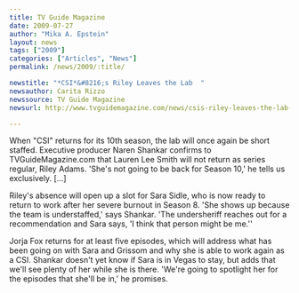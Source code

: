 ```yaml
---
title: TV Guide Magazine 
date: 2009-07-27
author: "Mika A. Epstein"
layout: news
tags: ["2009"]
categories: ["Articles", "News"]
permalink: /news/2009/:title/

newstitle: "*CSI*&#8216;s Riley Leaves the Lab  "
newsauthor: Carita Rizzo  
newssource: TV Guide Magazine  
newsurl: http://www.tvguidemagazine.com/news/csis-riley-leaves-the-lab-1852.html  

---
```


 When "CSI" returns for its 10th season, the lab will once again be short staffed. Executive producer Naren Shankar confirms to TVGuideMagazine.com that Lauren Lee Smith will not return as series regular, Riley Adams. 'She's not going to be back for Season 10,' he tells us exclusively. [...]

Riley's absence will open up a slot for Sara Sidle, who is now ready to return to work after her severe burnout in Season 8. 'She shows up because the team is understaffed,' says Shankar. 'The undersheriff reaches out for a recommendation and Sara says, 'I think that person might be me.''

Jorja Fox returns for at least five episodes, which will address what has been going on with Sara and Grissom and why she is able to work again as a CSI. Shankar doesn't yet know if Sara is in Vegas to stay, but adds that we'll see plenty of her while she is there. 'We're going to spotlight her for the episodes that she'll be in,' he promises.  
